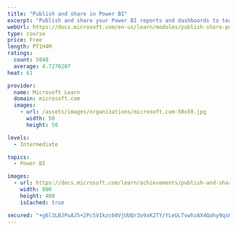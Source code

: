 ```yaml
---
title: "Publish and share in Power BI"
excerpt: "Publish and share your Power BI reports and dashboards to teammates in your organization or to everyone on the web."
webUrl: https://docs.microsoft.com/en-us/learn/modules/publish-share-power-bi/
type: course
price: Free
length: PT1H4M
ratings:
  count: 5048
  average: 4.7270207
heat: 61

provider:
  name: Microsoft Learn
  domain: microsoft.com
  images:
    - url: /assets/images/organizations/microsoft.com-50x50.jpg
      width: 50
      height: 50

levels:
  - Intermediate

topics:
  - Power BI

images:
  - url: https://docs.microsoft.com/learn/achievements/publish-and-share-with-power-bi-desktop-social.png
    width: 800
    height: 400
    isCached: true

secured: "+g6l3LBJPuAJ5+2PcSVIkzc60VjUUQr3o9xK2TY/YLeULTvwhzAX4Qahy9qsKFYMEb/w2m/BsAK9shZ25Tsq4wOaKY7z9NoY0lE3sVX9g4N0TrmO8WlXOFaKMah5z+gGI4pPUORkne/RZoQkdSV3gKj2tJO6NgkoegikPhb6Qrp7zEUWpS+/bOnX5TIX4fiFQ4NiDhzbjUQJsM3aLsbHex5Nk8+WdnW4WQfXPzY5NMqI49VxuVYUkemU/3C3TFRm5snAcnKOzcJGrFSlDMbz8C+roYgb4lk+bnUlWpdYysMkAr7LM3VnGgw6ldcihISBDhaiN6d+NZeNxT3Zib12yGZ0+H7VoLeLRQ0oUqj81lMM2opJYfxMOLXGrIdGGuw86AHK0yciJYqMnRxUp6xTWSy5USJZdBpaCeOSNWBPGWc=;U8mufQRuh0ByVAXc95ZZhQ=="
---
```


